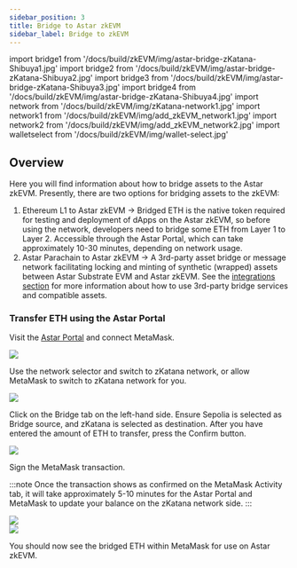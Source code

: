 ```yaml
---
sidebar_position: 3
title: Bridge to Astar zkEVM
sidebar_label: Bridge to zkEVM
---
```


import bridge1 from '/docs/build/zkEVM/img/astar-bridge-zKatana-Shibuya1.jpg'
import bridge2 from '/docs/build/zkEVM/img/astar-bridge-zKatana-Shibuya2.jpg'
import bridge3 from '/docs/build/zkEVM/img/astar-bridge-zKatana-Shibuya3.jpg'
import bridge4 from '/docs/build/zkEVM/img/astar-bridge-zKatana-Shibuya4.jpg'
import network from '/docs/build/zkEVM/img/zKatana-network1.jpg'
import network1 from '/docs/build/zkEVM/img/add_zkEVM_network1.jpg'
import network2 from '/docs/build/zkEVM/img/add_zkEVM_network2.jpg'
import walletselect from '/docs/build/zkEVM/img/wallet-select.jpg'

## Overview

Here you will find information about how to bridge assets to the Astar zkEVM. Presently, there are two options for bridging assets to the zkEVM: 

1. Ethereum L1 to Astar zkEVM -> Bridged ETH is the native token required for testing and deployment of dApps on the Astar zkEVM, so before using the network, developers need to bridge some ETH from Layer 1 to Layer 2. Accessible through the Astar Portal, which can take approximately 10-30 minutes, depending on network usage.
2. Astar Parachain to Astar zkEVM -> A 3rd-party asset bridge or message network facilitating locking and minting of synthetic (wrapped) assets between Astar Substrate EVM and Astar zkEVM. See the [integrations section](/docs/build/zkEVM/integrations/bridges-relays/) for more information about how to use 3rd-party bridge services and compatible assets.

### Transfer ETH using the Astar Portal

Visit the [Astar Portal](https://portal.astar.network) and connect MetaMask. 


<div style={{textAlign: 'center'}}>
  <img src={walletselect} style={{width: 400}} />
  </div>


Use the network selector and switch to zKatana network, or allow MetaMask to switch to zKatana network for you.


<div style={{textAlign: 'center'}}>
  <img src={network} style={{width: 400}} />
  </div>


Click on the Bridge tab on the left-hand side. Ensure Sepolia is selected as Bridge source, and zKatana is selected as destination. After you have entered the amount of ETH to transfer, press the Confirm button. 


<div style={{textAlign: 'center'}}>
  <img src={bridge2} style={{width: 1000}} />
  </div>


Sign the MetaMask transaction. 

:::note
Once the transaction shows as confirmed on the MetaMask Activity tab, it will take approximately 5-10 minutes for the Astar Portal and MetaMask to update your balance on the zKatana network side.
:::


<div style={{textAlign: 'center'}}>
  <img src={bridge3} caption="Confirming" style={{width: 1000}} />
  </div>
<div style={{textAlign: 'center'}}>
  <img src={bridge4} caption="Confirmed" style={{width: 1000}} />
  </div>


  You should now see the bridged ETH within MetaMask for use on Astar zkEVM.
